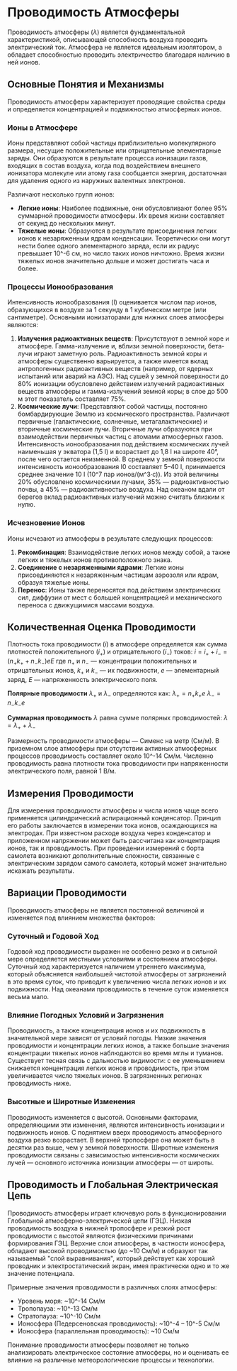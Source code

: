 # Проводимость Атмосферы

Проводимость атмосферы ($\lambda$) является фундаментальной характеристикой, описывающей способность воздуха проводить электрический ток. Атмосфера не является идеальным изолятором, а обладает способностью проводить электричество благодаря наличию в ней ионов.

## Основные Понятия и Механизмы

Проводимость атмосферы характеризует проводящие свойства среды и определяется концентрацией и подвижностью атмосферных ионов.

### Ионы в Атмосфере

Ионы представляют собой частицы приблизительно молекулярного размера, несущие положительные или отрицательные элементарные заряды. Они образуются в результате процесса ионизации газов, входящих в состав воздуха, когда под воздействием внешнего ионизатора молекуле или атому газа сообщается энергия, достаточная для удаления одного из наружных валентных электронов.

Различают несколько групп ионов:

* **Легкие ионы**: Наиболее подвижные, они обусловливают более 95% суммарной проводимости атмосферы. Их время жизни составляет от секунд до нескольких минут.
* **Тяжелые ионы**: Образуются в результате присоединения легких ионов к незаряженным ядрам конденсации. Теоретически они могут нести более одного элементарного заряда, если их радиус превышает 10^-6 см, но число таких ионов ничтожно. Время жизни тяжелых ионов значительно дольше и может достигать часа и более.

### Процессы Ионообразования

Интенсивность ионообразования (I) оценивается числом пар ионов, образующихся в воздухе за 1 секунду в 1 кубическом метре (или сантиметре). Основными ионизаторами для нижних слоев атмосферы являются:

1. **Излучения радиоактивных веществ**: Присутствуют в земной коре и атмосфере. Гамма-излучение и, вблизи земной поверхности, бета-лучи играют заметную роль. Радиоактивность земной коры и атмосферы существенно варьируется, а также имеется вклад антропогенных радиоактивных веществ (например, от ядерных испытаний или аварий на АЭС). Над сушей у земной поверхности до 80% ионизации обусловлено действием излучений радиоактивных веществ атмосферы и гамма-излучений земной коры; в слое до 500 м этот показатель составляет 75%.
2. **Космические лучи**: Представляют собой частицы, постоянно бомбардирующие Землю из космического пространства. Различают первичные (галактические, солнечные, метагалактические) и вторичные космические лучи. Вторичные лучи образуются при взаимодействии первичных частиц с атомами атмосферных газов. Интенсивность ионообразования под действием космических лучей наименьшая у экватора (1,5 I) и возрастает до 1,8 I на широте 40°, после чего остается неизменной.
В среднем у земной поверхности интенсивность ионообразования I0 составляет 5–40 I, принимается среднее значение 10 I (10^7 пар ионов/(м^3·с)). Из этой величины 20% обусловлено космическими лучами, 35% — радиоактивностью почвы, а 45% — радиоактивностью воздуха. Над океаном вдали от берегов вклад радиоактивных излучений можно считать близким к нулю.

### Исчезновение Ионов

Ионы исчезают из атмосферы в результате следующих процессов:

1. **Рекомбинация**: Взаимодействие легких ионов между собой, а также легких и тяжелых ионов противоположного знака.
2. **Соединение с незаряженными ядрами**: Легкие ионы присоединяются к незаряженным частицам аэрозоля или ядрам, образуя тяжелые ионы.
3. **Перенос**: Ионы также переносятся под действием электрических сил, диффузии от мест с большей концентрацией и механического переноса с движущимися массами воздуха.

## Количественная Оценка Проводимости

Плотность тока проводимости ($i$) в атмосфере определяется как сумма плотностей положительного ($i_+$) и отрицательного ($i_-$) токов:
$i = i_+ + i_- = (n_+k_+ + n_-k_-)eE$
где $n_+$ и $n_-$ — концентрации положительных и отрицательных ионов, $k_+$ и $k_-$ — их подвижности, $e$ — элементарный заряд, $E$ — напряженность электрического поля.

**Полярные проводимости** $\lambda_+$ и $\lambda_-$ определяются как:
$\lambda_+ = n_+k_+e$
$\lambda_- = n_-k_-e$

**Суммарная проводимость** $\lambda$ равна сумме полярных проводимостей:
$\lambda = \lambda_+ + \lambda_-$

Размерность проводимости атмосферы — Сименс на метр (См/м). В приземном слое атмосферы при отсутствии активных атмосферных процессов проводимость составляет около 10^-14 См/м. Численно проводимость равна плотности тока проводимости при напряженности электрического поля, равной 1 В/м.

## Измерения Проводимости

Для измерения проводимости атмосферы и числа ионов чаще всего применяется цилиндрический аспирационный конденсатор. Принцип его работы заключается в измерении тока ионов, осаждающихся на электродах. При известном расходе воздуха через конденсатор и приложенном напряжении может быть рассчитана как концентрация ионов, так и проводимость.
При проведении измерений с борта самолета возникают дополнительные сложности, связанные с электрическим зарядом самого самолета, который может значительно искажать результаты.

## Вариации Проводимости

Проводимость атмосферы не является постоянной величиной и изменяется под влиянием множества факторов:

### Суточный и Годовой Ход

Годовой ход проводимости выражен не особенно резко и в сильной мере определяется местными условиями и состоянием атмосферы. Суточный ход характеризуется наличием утреннего максимума, который объясняется наибольшей чистотой атмосферы от загрязнений в это время суток, что приводит к увеличению числа легких ионов и их подвижности. Над океанами проводимость в течение суток изменяется весьма мало.

### Влияние Погодных Условий и Загрязнения

Проводимость, а также концентрация ионов и их подвижность в значительной мере зависят от условий погоды. Низкие значения проводимости и концентрации легких ионов, а также большие значения концентрации тяжелых ионов наблюдаются во время мглы и туманов. Существует тесная связь с дальностью видимости: с ее уменьшением снижается концентрация легких ионов и проводимость, при этом увеличивается число тяжелых ионов. В загрязненных регионах проводимость ниже.

### Высотные и Широтные Изменения

Проводимость изменяется с высотой. Основными факторами, определяющими эти изменения, являются интенсивность ионизации и подвижность ионов. С поднятием вверх проводимость атмосферного воздуха резко возрастает. В верхней тропосфере она может быть в десятки раз выше, чем у земной поверхности.
Широтные изменения проводимости связаны с зависимостью интенсивности космических лучей — основного источника ионизации атмосферы — от широты.

## Проводимость и Глобальная Электрическая Цепь

Проводимость атмосферы играет ключевую роль в функционировании Глобальной атмосферно-электрической цепи (ГЭЦ). Низкая проводимость воздуха в нижней тропосфере и резкий рост проводимости с высотой являются физическими причинами формирования ГЭЦ. Верхние слои атмосферы, в частности ионосфера, обладают высокой проводимостью (до ~10 См/м) и образуют так называемый "слой выравнивания", который действует как хороший проводник и электростатический экран, имея практически одно и то же значение потенциала.

Примерные значения проводимости в различных слоях атмосферы:

* Уровень моря: ~10^-14 См/м
* Тропопауза: ~10^-13 См/м
* Стратопауза: ~10^-10 См/м
* Ионосфера (Педерсеновская проводимость): ~10^-4 – 10^-5 См/м
* Ионосфера (параллельная проводимость): ~10 См/м

Понимание проводимости атмосферы позволяет не только анализировать электрическое состояние атмосферы, но и оценивать ее влияние на различные метеорологические процессы и технологии.
